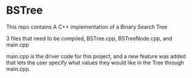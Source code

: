 # BSTree
This repo contains A C++ implementation of a Binary Search Tree

3 files that need to be compiled, BSTree.cpp, BSTreeNode.cpp, and main.cpp

main.cpp is the driver code for this project, and a new feature was added
that lets the user specify what values they would like in the Tree through main.cpp.